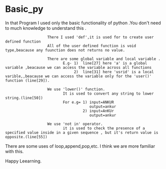 # Basic_py
In that Program I used only the basic functionality of python .You don't need to  much knowledge to understand this .
                       
                       There I used 'def',it is used for to create user defined function 
                       All of the user defined function is void type,beacause any fuunction does not returns no value.

                       There are some global variable and local variable .
                              E.g- 1)  line[27] here 'a' is a global variable ,beacause we can access the variable across all functions
                                   2)  line[31] here 'usrid' is a local varible,,beacause we can access the variable only for the 'user()' function (line[29]).   

                       We use 'lower()' function.
                              It is used to convert any string to lower string.(line[50])
                              For e.g= 1) input=ANKUR
                                          output=ankur
                                       2) input=AnKUr
                                          output=ankur

                       We use 'not in' operator.
                              it is used to check the presence of a specified value inside in a given sequence , but it's return value is opposite.(line[55])





There are some uses of loop,append,pop,etc. I think we are more familiar with this.



Happy Leearning.
